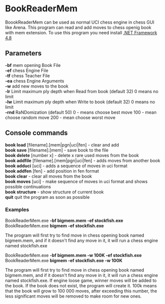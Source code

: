 # BookReaderMem
BoookReaderMem can be used as normal UCI chess engine in chess GUI like Arena.
This program can read and add moves to chess openig book with mem extension.
To use this program you need install  <a href="https://dotnet.microsoft.com/download/dotnet-framework/net48">.NET Framework 4.8</a>

## Parameters

**-bf** mem opening Book File<br/>
**-ef** chess Engine File<br/>
**-tf** chess Teacher File<br/>
**-ea** chess Engine Arguments<br/>
**-w** add new moves to the book<br/>
**-lr** Limit maximum ply depth when Read from book (default 32) 0 means no limit<br/>
**-lw** Limit maximum ply depth when Write to book (default 32) 0 means no limit<br/>
**-rnd** RaNDomization (default 50) 0 - means choose best move 100 - mean choose random move 200 - mean choose worst move<br/>

## Console commands

**book load** [filename].[mem|pgn|uci|fen] - clear and add<br/>
**book save** [filename].[mem] - save book to the file<br/>
**book delete** [number x] - delete x rare used moves from the book<br/>
**book addfile** [filename].[mem|pgn|uci|fen] - adds moves from another book<br/>
**book adduci** [uci] - adds a sequence of moves in uci format<br/>
**book addfen** [fen] - add position in fen format<br/>
**book clear** - clear all moves from the book<br/>
**book moves** [uci] - make sequence of moves in uci format and shows possible continuations<br/>
**book structure** - show structure of current book<br/>
**quit** quit the program as soon as possible

### Examples

BookReaderMem.exe **-bf bigmem.mem -ef stockfish.exe**<br/>
BookReaderMem.exe **bigmem -ef stockfish.exe**

The program will first try to find move in chess opening book named bigmem.mem, and if it doesn't find any move in it, it will run a chess engine named stockfish.exe

BookReaderMem.exe **-bf bigmem.mem -w 100K -ef stockfish.exe**<br/>
BookReaderMem.exe **bigmem -ef stockfish.exe -w 100K**

The program will first try to find move in chess opening book named bigmem.mem, and if it doesn't find any move in it, it will run a chess engine named stockfish.exe. If engine loose game, winner moves will be added to the book. If the book does not exist, the program will create it. 100k means that the book will grow to 100 000 moves, after exceeding this number, the less significant moves will be removed to make room for new ones.